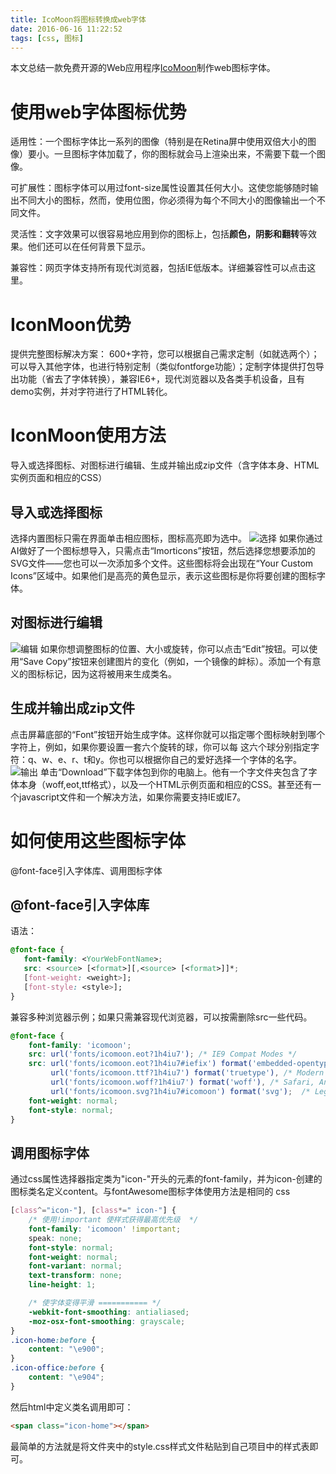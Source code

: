 ```yaml
---
title: IcoMoon将图标转换成web字体
date: 2016-06-16 11:22:52
tags: [css, 图标]
---
```

本文总结一款免费开源的Web应用程序[IcoMoon](https://icomoon.io/app/#/select)制作web图标字体。
# 使用web字体图标优势 #
适用性：一个图标字体比一系列的图像（特别是在Retina屏中使用双倍大小的图像）要小。一旦图标字体加载了，你的图标就会马上渲染出来，不需要下载一个图像。

可扩展性：图标字体可以用过font-size属性设置其任何大小。这使您能够随时输出不同大小的图标，然而，使用位图，你必须得为每个不同大小的图像输出一个不同文件。

灵活性：文字效果可以很容易地应用到你的图标上，包括**颜色，阴影和翻转**等效果。他们还可以在任何背景下显示。

兼容性：网页字体支持所有现代浏览器，包括IE低版本。详细兼容性可以点击这里。

# IconMoon优势 #
提供完整图标解决方案：
600+字符，您可以根据自己需求定制（如就选两个）；可以导入其他字体，也进行特别定制（类似fontforge功能）；定制字体提供打包导出功能（省去了字体转换），兼容IE6+，现代浏览器以及各类手机设备，且有demo实例，并对字符进行了HTML转化。

# IconMoon使用方法 #
导入或选择图标、对图标进行编辑、生成并输出成zip文件（含字体本身、HTML实例页面和相应的CSS）

## 导入或选择图标 ##
选择内置图标只需在界面单击相应图标，图标高亮即为选中。
![选择](http://7xrw48.com1.z0.glb.clouddn.com/images%2F2016%2F6%2F16%2Ficomoon-1.jpg)
如果你通过AI做好了一个图标想导入，只需点击“Imorticons”按钮，然后选择您想要添加的SVG文件——您也可以一次添加多个文件。这些图标将会出现在“Your Custom Icons”区域中。如果他们是高亮的黄色显示，表示这些图标是你将要创建的图标字体。

## 对图标进行编辑 ##
![编辑](http://7xrw48.com1.z0.glb.clouddn.com/images%2F2016%2F6%2F16%2Ficomoon-2.gif)
如果你想调整图标的位置、大小或旋转，你可以点击“Edit”按钮。可以使用“Save Copy”按钮来创建图片的变化（例如，一个镜像的衅标）。添加一个有意义的图标标记，因为这将被用来生成类名。


## 生成并输出成zip文件 ##
点击屏幕底部的“Font”按钮开始生成字体。这样你就可以指定哪个图标映射到哪个字符上，例如，如果你要设置一套六个旋转的球，你可以每 这六个球分别指定字符：q、w、e、r、t和y。你也可以根据你自己的爱好选择一个字体的名字。
![输出](http://7xrw48.com1.z0.glb.clouddn.com/images%2F2016%2F6%2F16%2Ficomoon-3.jpg)
单击“Download”下载字体包到你的电脑上。他有一个字文件夹包含了字体本身（woff,eot,ttf格式），以及一个HTML示例页面和相应的CSS。甚至还有一个javascript文件和一个解决方法，如果你需要支持IE或IE7。

# 如何使用这些图标字体 #
@font-face引入字体库、调用图标字体
## @font-face引入字体库 ##

语法：
```css
@font-face {
   font-family: <YourWebFontName>;
   src: <source> [<format>][,<source> [<format>]]*;
   [font-weight: <weight>];
   [font-style: <style>];
}
```
兼容多种浏览器示例；如果只需兼容现代浏览器，可以按需删除src一些代码。
```css
@font-face {
    font-family: 'icomoon';
    src: url('fonts/icomoon.eot?1h4iu7'); /* IE9 Compat Modes */
    src: url('fonts/icomoon.eot?1h4iu7#iefix') format('embedded-opentype'),/* IE6-IE8 */
         url('fonts/icomoon.ttf?1h4iu7') format('truetype'), /* Modern Browsers */
         url('fonts/icomoon.woff?1h4iu7') format('woff'), /* Safari, Android, iOS */
         url('fonts/icomoon.svg?1h4iu7#icomoon') format('svg');  /* Legacy iOS */
    font-weight: normal;
    font-style: normal;
}
```
## 调用图标字体 ##
通过css属性选择器指定类为"icon-"开头的元素的font-family，并为icon-创建的图标类名定义content。与fontAwesome图标字体使用方法是相同的
css
```css
[class^="icon-"], [class*=" icon-"] {
    /* 使用!important 使样式获得最高优先级  */
    font-family: 'icomoon' !important;
    speak: none;
    font-style: normal;
    font-weight: normal;
    font-variant: normal;
    text-transform: none;
    line-height: 1;

    /* 使字体变得平滑 =========== */
    -webkit-font-smoothing: antialiased;
    -moz-osx-font-smoothing: grayscale;
}
.icon-home:before {
    content: "\e900";
}
.icon-office:before {
    content: "\e904";
}
```
然后html中定义类名调用即可：
```html
<span class="icon-home"></span>
```
最简单的方法就是将文件夹中的style.css样式文件粘贴到自己项目中的样式表即可。
